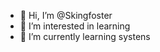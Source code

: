 - 👋 Hi, I’m @Skingfoster
- 👀 I’m interested in learning
- 🌱 I’m currently learning systens

<!---
Skingfoster/Skingfoster is a ✨ special ✨ repository because its `README.md` (this file) appears on your GitHub profile.
You can click the Preview link to take a look at your changes.
--->
